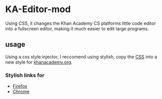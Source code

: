 # KA-Editor-mod
Using CSS, it changes the Khan Academy CS platforms little code editor into a fullscreen editor, making it much easier to edit large programs.
## usage 
Using a css style injector, I reccomend using stylish, copy the [CSS](https://github.com/athaun/KA-Editor-mod/blob/master/style.css) into a new style for [khanacademy.org](khanacademy.org).

### Stylish links for
* [Firefox](https://addons.mozilla.org/en-US/firefox/addon/stylish/)
* [Chrome](https://chrome.google.com/webstore/detail/stylish-custom-themes-for/fjnbnpbmkenffdnngjfgmeleoegfcffe?hl=en)
